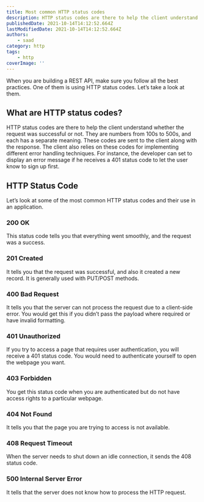 ```yaml
---
title: Most common HTTP status codes
description: HTTP status codes are there to help the client understand whether the request was successful or not.
publishedDate: 2021-10-14T14:12:52.664Z
lastModifiedDate: 2021-10-14T14:12:52.664Z
authors:
    - saad
category: http
tags:
    - http
coverImage: ''
---
```


<Lead>
	When you are building a REST API, make sure you follow all the best
	practices. One of them is using HTTP status codes. Let’s take a look at
	them.
</Lead>

## What are HTTP status codes?

HTTP status codes are there to help the client understand whether the request was successful or not. They are numbers from 100s to 500s, and each has a separate meaning. These codes are sent to the client along with the response. The client also relies on these codes for implementing different error handling techniques. For instance, the developer can set to display an error message if he receives a 401 status code to let the user know to sign up first.

## HTTP Status Code

Let’s look at some of the most common HTTP status codes and their use in an application.

### 200 OK

This status code tells you that everything went smoothly, and the request was a success.

### 201 Created

It tells you that the request was successful, and also it created a new record. It is generally used with PUT/POST methods.

### 400 Bad Request

It tells you that the server can not process the request due to a client-side error. You would get this if you didn’t pass the payload where required or have invalid formatting.

### 401 Unauthorized

If you try to access a page that requires user authentication, you will receive a 401 status code. You would need to authenticate yourself to open the webpage you want.

### 403 Forbidden

You get this status code when you are authenticated but do not have access rights to a particular webpage.

### 404 Not Found

It tells you that the page you are trying to access is not available.

### 408 Request Timeout

When the server needs to shut down an idle connection, it sends the 408 status code.

### 500 Internal Server Error

It tells that the server does not know how to process the HTTP request.
